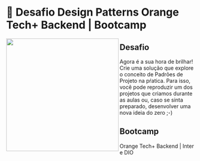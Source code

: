 # :orange: Desafio Design Patterns Orange Tech+ Backend | Bootcamp

<img src='https://user-images.githubusercontent.com/77423877/212558607-73d3c606-94ad-41bd-b0e6-2b666752c02e.png' width=300 align='left'>

## Desafio
Agora é a sua hora de brilhar! Crie uma solução que explore o conceito de Padrões de Projeto na pŕatica. Para isso, você pode reproduzir um dos projetos que criamos durante as aulas ou, caso se sinta preparado, desenvolver uma nova ideia do zero ;-)  
## Bootcamp
Orange Tech+ Backend | Inter e DIO  
